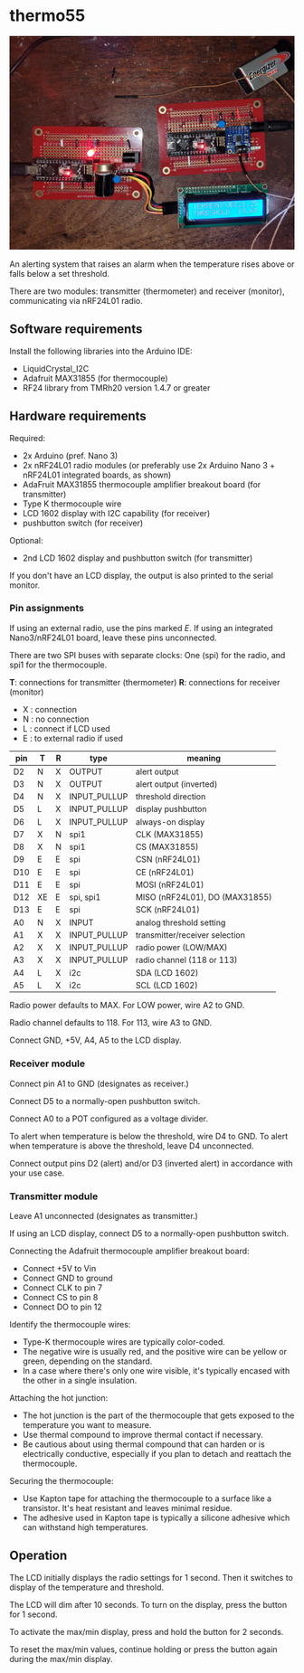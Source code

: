 # thermo55

![radio boards](radio_boards.jpg)

An alerting system that raises an alarm when the temperature rises above or falls below a set threshold.

There are two modules: transmitter (thermometer) and receiver (monitor), communicating via nRF24L01 radio.

## Software requirements

Install the following libraries into the Arduino IDE:

* LiquidCrystal_I2C
* Adafruit MAX31855 (for thermocouple)
* RF24 library from TMRh20 version 1.4.7 or greater

## Hardware requirements

Required:
- 2x Arduino (pref. Nano 3)
- 2x nRF24L01 radio modules (or preferably use 2x Arduino Nano 3 + nRF24L01 integrated boards, as shown)
- AdaFruit MAX31855 thermocouple amplifier breakout board (for transmitter)
- Type K thermocouple wire
- LCD 1602 display with I2C capability (for receiver)
- pushbutton switch (for receiver)

Optional:
- 2nd LCD 1602 display and pushbutton switch (for transmitter)

If you don't have an LCD display, the output is also printed to the serial monitor.

### Pin assignments

If using an external radio, use the pins marked *E*. If using an integrated Nano3/nRF24L01 board, leave these pins unconnected.

There are two SPI buses with separate clocks: One (spi) for the radio, and spi1 for the thermocouple.

**T**: connections for transmitter (thermometer)
**R**: connections for receiver (monitor)

- X : connection
- N : no connection
- L : connect if LCD used
- E : to external radio if used

| pin  | T  | R  | type         | meaning                        |
|------|----|----|--------------|--------------------------------|
| D2   | N  | X  | OUTPUT       | alert output                   |
| D3   | N  | X  | OUTPUT       | alert output (inverted)        |
| D4   | N  | X  | INPUT_PULLUP | threshold direction            |
| D5   | L  | X  | INPUT_PULLUP | display pushbutton             |
| D6   | L  | X  | INPUT_PULLUP | always-on display              |
| D7   | X  | N  | spi1         | CLK (MAX31855)                 |
| D8   | X  | N  | spi1         | CS  (MAX31855)                 |
| D9   | E  | E  | spi          | CSN (nRF24L01)                 |
| D10  | E  | E  | spi          | CE  (nRF24L01)                 |
| D11  | E  | E  | spi          | MOSI (nRF24L01)                |
| D12  | XE | E  | spi, spi1    | MISO (nRF24L01), DO (MAX31855) |
| D13  | E  | E  | spi          | SCK  (nRF24L01)                |
| A0   | N  | X  | INPUT        | analog threshold setting       |
| A1   | X  | X  | INPUT_PULLUP | transmitter/receiver selection |
| A2   | X  | X  | INPUT_PULLUP | radio power (LOW/MAX)          |
| A3   | X  | X  | INPUT_PULLUP | radio channel (118 or 113)     |
| A4   | L  | X  | i2c          | SDA (LCD 1602)                 |
| A5   | L  | X  | i2c          | SCL (LCD 1602)                 |

Radio power defaults to MAX. For LOW power, wire A2 to GND.

Radio channel defaults to 118. For 113, wire A3 to GND.

Connect GND, +5V, A4, A5 to the LCD display.

### Receiver module

Connect pin A1 to GND (designates as receiver.)

Connect D5 to a normally-open pushbutton switch.

Connect A0 to a POT configured as a voltage divider.

To alert when temperature is below the threshold, wire D4 to GND. To alert when temperature is above the threshold, leave D4 unconnected.

Connect output pins D2 (alert) and/or D3 (inverted alert) in accordance with your use case.

### Transmitter module

Leave A1 unconnected (designates as transmitter.)

If using an LCD display, connect D5 to a normally-open pushbutton switch.

Connecting the Adafruit thermocouple amplifier breakout board:
- Connect +5V to Vin
- Connect GND to ground
- Connect CLK to pin 7
- Connect CS to pin 8
- Connect DO to pin 12

Identify the thermocouple wires:
- Type-K thermocouple wires are typically color-coded.
- The negative wire is usually red, and the positive wire can be yellow or green, depending on the standard.
- In a case where there's only one wire visible, it's typically encased with the other in a single insulation.

Attaching the hot junction:
- The hot junction is the part of the thermocouple that gets exposed to the temperature you want to measure.
- Use thermal compound to improve thermal contact if necessary.
- Be cautious about using thermal compound that can harden or is electrically conductive, especially if you plan to detach and reattach the thermocouple.

Securing the thermocouple:
- Use Kapton tape for attaching the thermocouple to a surface like a transistor. It's heat resistant and leaves minimal residue.
- The adhesive used in Kapton tape is typically a silicone adhesive which can withstand high temperatures.

## Operation

The LCD initially displays the radio settings for 1 second. Then it switches to display of the temperature and threshold.

The LCD will dim after 10 seconds. To turn on the display, press the button for 1 second.

To activate the max/min display, press and hold the button for 2 seconds.

To reset the max/min values, continue holding or press the button again during the max/min display.
